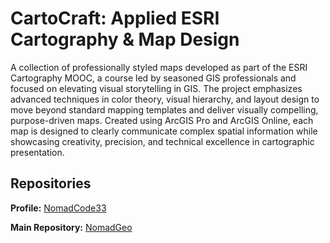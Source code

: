 # CartoCraft: Applied ESRI Cartography & Map Design
A collection of professionally styled maps developed as part of the ESRI Cartography MOOC, a course led by seasoned GIS professionals and focused on elevating visual storytelling in GIS. The project emphasizes advanced techniques in color theory, visual hierarchy, and layout design to move beyond standard mapping templates and deliver visually compelling, purpose-driven maps. Created using ArcGIS Pro and ArcGIS Online, each map is designed to clearly communicate complex spatial information while showcasing creativity, precision, and technical excellence in cartographic presentation.

## Repositories
**Profile:** [NomadCode33](https://github.com/NomadCode33)

**Main Repository:** [NomadGeo](https://github.com/NomadCode33/NomadGeo)

